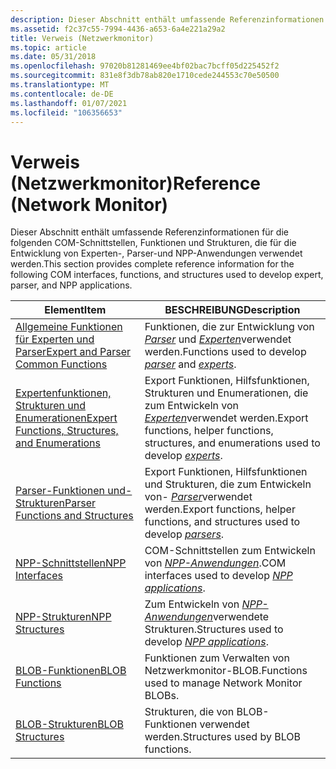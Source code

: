 ```yaml
---
description: Dieser Abschnitt enthält umfassende Referenzinformationen für die folgenden COM-Schnittstellen, Funktionen und Strukturen, die für die Entwicklung von Experten-, Parser-und NPP-Anwendungen verwendet werden.
ms.assetid: f2c37c55-7994-4436-a653-6a4e221a29a2
title: Verweis (Netzwerkmonitor)
ms.topic: article
ms.date: 05/31/2018
ms.openlocfilehash: 97020b81281469ee4bf02bac7bcff05d225452f2
ms.sourcegitcommit: 831e8f3db78ab820e1710cede244553c70e50500
ms.translationtype: MT
ms.contentlocale: de-DE
ms.lasthandoff: 01/07/2021
ms.locfileid: "106356653"
---
```

# <a name="reference-network-monitor"></a><span data-ttu-id="61f89-103">Verweis (Netzwerkmonitor)</span><span class="sxs-lookup"><span data-stu-id="61f89-103">Reference (Network Monitor)</span></span>

<span data-ttu-id="61f89-104">Dieser Abschnitt enthält umfassende Referenzinformationen für die folgenden COM-Schnittstellen, Funktionen und Strukturen, die für die Entwicklung von Experten-, Parser-und NPP-Anwendungen verwendet werden.</span><span class="sxs-lookup"><span data-stu-id="61f89-104">This section provides complete reference information for the following COM interfaces, functions, and structures used to develop expert, parser, and NPP applications.</span></span>



| <span data-ttu-id="61f89-105">Element</span><span class="sxs-lookup"><span data-stu-id="61f89-105">Item</span></span>                                                                                               | <span data-ttu-id="61f89-106">BESCHREIBUNG</span><span class="sxs-lookup"><span data-stu-id="61f89-106">Description</span></span>                                                                                                             |
|----------------------------------------------------------------------------------------------------|-------------------------------------------------------------------------------------------------------------------------|
| [<span data-ttu-id="61f89-107">Allgemeine Funktionen für Experten und Parser</span><span class="sxs-lookup"><span data-stu-id="61f89-107">Expert and Parser Common Functions</span></span>](expert-and-parser-common-functions.md)                       | <span data-ttu-id="61f89-108">Funktionen, die zur Entwicklung von [*Parser*](p.md) und [*Experten*](e.md)verwendet werden.</span><span class="sxs-lookup"><span data-stu-id="61f89-108">Functions used to develop [*parser*](p.md) and [*experts*](e.md).</span></span>               |
| [<span data-ttu-id="61f89-109">Expertenfunktionen, Strukturen und Enumerationen</span><span class="sxs-lookup"><span data-stu-id="61f89-109">Expert Functions, Structures, and Enumerations</span></span>](expert-functions-structures-and-enumerations.md) | <span data-ttu-id="61f89-110">Export Funktionen, Hilfsfunktionen, Strukturen und Enumerationen, die zum Entwickeln von [*Experten*](e.md)verwendet werden.</span><span class="sxs-lookup"><span data-stu-id="61f89-110">Export functions, helper functions, structures, and enumerations used to develop [*experts*](e.md).</span></span> |
| [<span data-ttu-id="61f89-111">Parser-Funktionen und-Strukturen</span><span class="sxs-lookup"><span data-stu-id="61f89-111">Parser Functions and Structures</span></span>](parser-functions-and-structures.md)                             | <span data-ttu-id="61f89-112">Export Funktionen, Hilfsfunktionen und Strukturen, die zum Entwickeln von- [*Parser*](p.md)verwendet werden.</span><span class="sxs-lookup"><span data-stu-id="61f89-112">Export functions, helper functions, and structures used to develop [*parsers*](p.md).</span></span>               |
| [<span data-ttu-id="61f89-113">NPP-Schnittstellen</span><span class="sxs-lookup"><span data-stu-id="61f89-113">NPP Interfaces</span></span>](npp-interfaces.md)                                                               | <span data-ttu-id="61f89-114">COM-Schnittstellen zum Entwickeln von [*NPP-Anwendungen*](n.md).</span><span class="sxs-lookup"><span data-stu-id="61f89-114">COM interfaces used to develop [*NPP applications*](n.md).</span></span>                                 |
| [<span data-ttu-id="61f89-115">NPP-Strukturen</span><span class="sxs-lookup"><span data-stu-id="61f89-115">NPP Structures</span></span>](npp-structures.md)                                                               | <span data-ttu-id="61f89-116">Zum Entwickeln von [*NPP-Anwendungen*](n.md)verwendete Strukturen.</span><span class="sxs-lookup"><span data-stu-id="61f89-116">Structures used to develop [*NPP applications*](n.md).</span></span>                                     |
| [<span data-ttu-id="61f89-117">BLOB-Funktionen</span><span class="sxs-lookup"><span data-stu-id="61f89-117">BLOB Functions</span></span>](blob-functions.md)                                                               | <span data-ttu-id="61f89-118">Funktionen zum Verwalten von Netzwerkmonitor-BLOB.</span><span class="sxs-lookup"><span data-stu-id="61f89-118">Functions used to manage Network Monitor BLOBs.</span></span>                                                                         |
| [<span data-ttu-id="61f89-119">BLOB-Strukturen</span><span class="sxs-lookup"><span data-stu-id="61f89-119">BLOB Structures</span></span>](blob-structures.md)                                                             | <span data-ttu-id="61f89-120">Strukturen, die von BLOB-Funktionen verwendet werden.</span><span class="sxs-lookup"><span data-stu-id="61f89-120">Structures used by BLOB functions.</span></span>                                                                                      |



 

 

 



